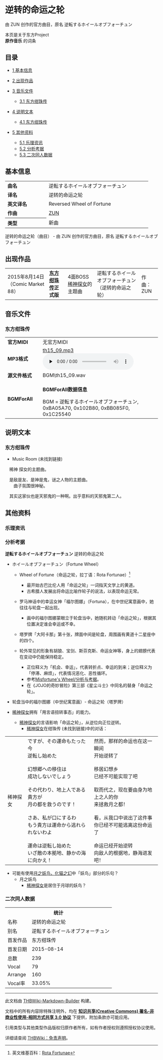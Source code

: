 # 逆转的命运之轮

<!-- source html: G:\repos\THBWiki-Markdown-Builder\THBWikiMarkdown\Temp\main\f\f0\ns0%3A%E9%80%86%E8%BD%AC%E7%9A%84%E5%91%BD%E8%BF%90%E4%B9%8B%E8%BD%AE.html -->

由 ZUN 创作的官方曲目，原名 逆転するホイールオブフォーチュン

本页是关于东方Project  
 **原作音乐** 的词条

## 目录

- [1 基本信息](#基本信息)
- [2 出现作品](#出现作品)
- [3 音乐文件](#音乐文件)

  - [3.1 东方绀珠传](#东方绀珠传)



- [4 说明文本](#说明文本)

  - [4.1 东方绀珠传](#东方绀珠传_2)



- [5 其他资料](#其他资料)

  - [5.1 乐理资讯](#乐理资讯)
  - [5.2 分析考据](#分析考据)
  - [5.3 二次同人数据](#二次同人数据)








## 基本信息

<table><tbody><tr><td style="width:120px"><b>曲名</b></td><td style="width:320px">逆転するホイールオブフォーチュン</td></tr><tr><td><b>译名</b></td><td>逆转的命运之轮</td></tr><tr><td><b>英文译名</b></td><td>Reversed Wheel of Fortune</td></tr><tr><td><b>作曲</b></td><td><a href="./ZUN.md" title="ZUN">ZUN</a></td></tr><tr><th style="text-align: left;"><b>类型</b></th><td>新曲</td></tr></tbody></table>

逆转的命运之轮（曲目） - 由 ZUN 创作的官方曲目，原名 逆転するホイールオブフォーチュン

## 出现作品

<table>
<tbody><tr><td>2015年8月14日（Comic Market 88）</td><td><b><a href="./东方绀珠传.md" title="东方绀珠传">东方绀珠传</a>正式版</b></td><td>4面BOSS<a href="./稀神探女.md" title="稀神探女">稀神探女</a>的主题曲</td><td style="padding-left:5px;">逆転するホイールオブフォーチュン（逆转的命运之轮）</td><td style="padding-left:10px;">作曲：ZUN</td></tr>
</tbody></table>



## 音乐文件

### 东方绀珠传

<table><tbody><tr class="mw-empty-elt"></tr><tr><td width="100"><b>官方MIDI</b></td><td>无官方MIDI</td></tr><tr><td><b>MP3格式</b></td><td><a href="./文件-th15_09.mp3.md" title="文件:th15 09.mp3">th15_09.mp3</a><br><audio src="https://upload.thwiki.cc/d/de/th15_09.mp3" loop="" controls="" preload="none"></audio></td></tr><tr><td><b>源文件格式</b></td><td>BGM\th15_09.wav</td></tr><tr><td><b>BGMForAll</b></td><td><div class="mw-collapsible mw-collapsed">
<p><b>BGMForAll数据信息</b>
</p>
<div class="mw-collapsible-content">BGM = 逆転するホイールオブフォーチュン, 0xBA05A70, 0x102B80, 0xBB085F0, 0x1C25540</div>
</div>
</td></tr></tbody></table>



## 说明文本

### 东方绀珠传
- Music Room (未找到链接)

　稀神 探女的主题曲。  
  
　是敌是友、是神是鬼，谜之人物的主题曲。  
　　曲子氛围很神秘。  
  
　其实这家伙也是天邪鬼的一种啊。出乎意料的天邪鬼第二人。

## 其他资料

### 乐理资讯

### 分析考据
  
 **逆転するホイールオブフォーチュン**  逆转的命运之轮
  

- ホイールオブフォーチュン（Fortune Wheel）
  - Wheel of Fortune（命运之轮，拉丁语：Rota Fortunae）[^cite_note-1]
    - 最开始古巴比伦人用「命运之轮」一词指天文学上的黄道。
    - 古希腊人发展出将命运比喻作轮子的说法，以表现命运无常。

  - 罗马神话中的幸运女神「福尔图娜」（Fortuna），在中世纪寓意画中，她往往与轮盘一起出现。
    - 画中的福尔图娜蒙眼立于轮盘当中，她随机转动「命运之轮」，根据其位置决定谁会幸运或不幸。

  - 塔罗牌「大阿卡那」第十张，牌面中间是轮盘，周围画有黄道十二星座中的四个。
  - 轮外常见的形象有胡狼、宝剑、斯芬克斯、命运女神等，身上的翅膀代表在变动中仍能保持稳定。
    - 正位释义为「机会、幸运」，代表转折点、幸运的到来；逆位释义为「停滞、麻烦」，代表情况恶化、恶性循环。
    - 参考[Misfortune's Wheel/分析与考据](./Misfortune's_Wheel-分析与考据.md)。
    - 在《JOJO的奇妙冒险》第三部《星尘斗士》中同名的替身「命运之轮」。



- [](./文件-轮盘当中的福尔图娜（中世纪寓意画）.jpg.md)轮盘当中的福尔图娜（中世纪寓意画）- [](./文件-命运之轮（塔罗牌）.jpg.md)命运之轮（塔罗牌）

- [稀神探女](./稀神探女.md)拥有「用言语扭转事态」的能力。
  - [稀神探女](./稀神探女.md)的言语影响「命运之轮」，从逆位向正位逆转。
    - [稀神探女](./稀神探女.md)在绀珠传 (未找到链接)中的对话：




<table><tbody><tr class="tt-content" id="Stage_4-27" data-pos="&#91;&quot;Stage 4&quot;,27&#93;"><td id="稀神探女" class="tt-char" lang="zh"><div class="poem">稀神探女</div></td><td class="tt-ja" lang="ja"><div class="poem">ですが、その運命もたった今<br>逆転し始めた<br><br>幻想郷への移住は<br>成功しないでしょう<br><br>その代わり、地上人である貴方が<br>月の都を救うのです！<br><br>さあ、私が<span class="emphasize">口</span><span class="emphasize">に</span><span class="emphasize">す</span><span class="emphasize">る</span><span class="emphasize">わ</span><br>もう貴方は運命から逃れられないわよ<br><br>運命は逆転し始めた<br>いざ敵の本拠地、静かの海に向かえ！</div></td><td class="tt-zh" lang="zh"><div class="poem">然而，那样的命运也在这一瞬间<br>开始逆转了<br><br>移居幻想乡<br>已经不可能实现了吧<br><br>取而代之，现在要由身为地上之人的你<br>来拯救月之都！<br><br>看，<span class="emphasize">从</span><span class="emphasize">我</span><span class="emphasize">口</span><span class="emphasize">中</span>说出了这件事<br>你已经不可能逃离这份命运了<br><br>命运已经开始逆转<br>向敌人的根据地，静海进发吧！<br></div></td></tr></tbody></table>


- 可能有使用[月之妖鸟，化猫之幻](./月之妖鸟、化猫之幻.md)中「妖鸟」部分的乐句？
  - 月之妖鸟
    - [稀神探女](./稀神探女.md)是居住于月球的妖鸟？




### 二次同人数据

<table><tbody><tr><th colspan="2">统计</th></tr>
<tr><td>名称</td><td>逆转的命运之轮</td></tr>
<tr><td>别名</td><td>逆転するホイールオブフォーチュン</td></tr>
<tr><td>首发作品</td><td>东方绀珠传</td></tr>
<tr><td>首发日期</td><td>2015-08-14</td></tr>
<tr><td>总数</td><td>239</td></tr>
<tr><td>Vocal</td><td>79</td></tr>
<tr><td>Arrange</td><td>160</td></tr>
<tr><td>Vocal率</td><td>33.05%</td></tr>
</tbody></table>




  
  

  

[^cite_note-1]: 英文维基百科：[Rota Fortunae](https://en.wikipedia.org/wiki/en:Rota_Fortunae)





---

此文档由 [THBWiki-Markdown-Builder](https://github.com/Delsin-Yu/THBWiki-Markdown-Builder) 构建。

文档中的所有内容除特殊注明外，均在 [**知识共享(Creative Commons) 署名-非商业性使用-相同方式共享 3.0 协议**](https://creativecommons.org/licenses/by-sa/3.0/deed.zh-hans) 下提供，附加条款亦可能应用。

引用类型与其他类型作品版权归原作者所有，如有作者授权则遵照授权协议使用。

详细请查阅 [THBWiki：免责声明](https://thbwiki.cc/THBWiki:%E5%85%8D%E8%B4%A3%E5%A3%B0%E6%98%8E)。

